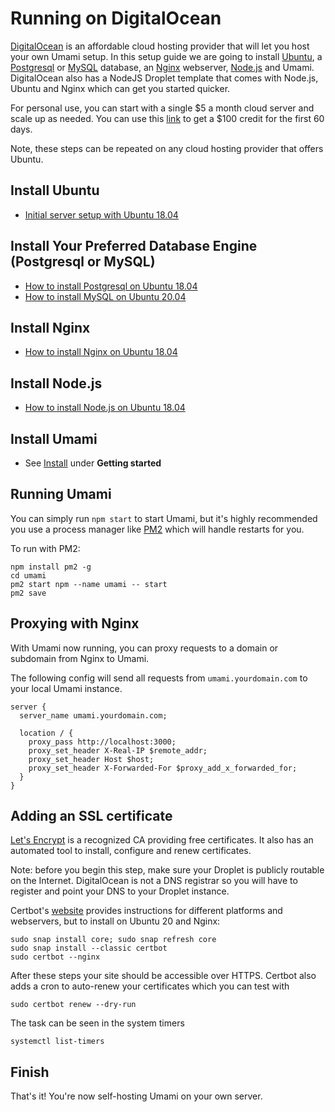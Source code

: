 # Running on DigitalOcean

[DigitalOcean](https://m.do.co/c/c9ebc1c0928d) is an affordable cloud hosting provider that will let you host
your own Umami setup. In this setup guide we are going to install
[Ubuntu](https://ubuntu.com/), a [Postgresql](https://www.postgresql.org/) or [MySQL](https://www.mysql.com/) database,
an [Nginx](https://www.nginx.com/) webserver, [Node.js](https://nodejs.org/) and Umami.
DigitalOcean also has a NodeJS Droplet template that comes with Node.js, Ubuntu and Nginx which can get you started quicker. 

For personal use, you can start with a single $5 a month cloud server 
and scale up as needed. You can use this [link](https://m.do.co/c/c9ebc1c0928d)
to get a $100 credit for the first 60 days.

Note, these steps can be repeated on any cloud hosting provider that offers Ubuntu.

## Install Ubuntu

- [Initial server setup with Ubuntu 18.04](https://www.digitalocean.com/community/tutorials/initial-server-setup-with-ubuntu-18-04)

## Install Your Preferred Database Engine (Postgresql or MySQL)

- [How to install Postgresql on Ubuntu 18.04](https://www.digitalocean.com/community/tutorials/how-to-install-and-use-postgresql-on-ubuntu-18-04)
- [How to install MySQL on Ubuntu 20.04](https://www.digitalocean.com/community/tutorials/how-to-install-mysql-on-ubuntu-20-04)

## Install Nginx

- [How to install Nginx on Ubuntu 18.04](https://www.digitalocean.com/community/tutorials/how-to-install-nginx-on-ubuntu-18-04)

## Install Node.js

- [How to install Node.js on Ubuntu 18.04](https://www.digitalocean.com/community/tutorials/how-to-install-node-js-on-ubuntu-18-04)

## Install Umami

- See [Install](/docs/install) under **Getting started**

## Running Umami

You can simply run `npm start` to start Umami, but it's highly recommended you use a process manager like [PM2](https://pm2.keymetrics.io/) which will handle restarts for you.

To run with PM2:

```
npm install pm2 -g
cd umami
pm2 start npm --name umami -- start 
pm2 save
```

## Proxying with Nginx

With Umami now running, you can proxy requests to a domain or subdomain from Nginx to Umami.

The following config will send all requests from `umami.yourdomain.com` to your local Umami instance.

```
server {
  server_name umami.yourdomain.com;

  location / {
    proxy_pass http://localhost:3000;
    proxy_set_header X-Real-IP $remote_addr;
    proxy_set_header Host $host;
    proxy_set_header X-Forwarded-For $proxy_add_x_forwarded_for;
  }
}
```

## Adding an SSL certificate

[Let's Encrypt](https://letsencrypt.org/) is a recognized CA providing free certificates. It also has an automated tool to install, configure and renew certificates.   

Note: before you begin this step, make sure your Droplet is publicly routable on the Internet. DigitalOcean is not a DNS registrar so you will have to register and point your DNS to your Droplet instance.

Certbot's [website](https://certbot.eff.org/lets-encrypt/ubuntufocal-nginx) provides instructions for different platforms and webservers, but to install on Ubuntu 20 and Nginx: 

```
sudo snap install core; sudo snap refresh core
sudo snap install --classic certbot
sudo certbot --nginx
```

After these steps your site should be accessible over HTTPS. Certbot also adds a cron to auto-renew your certificates which you can test with

```
sudo certbot renew --dry-run
```

The task can be seen in the system timers

```
systemctl list-timers
```

## Finish

That's it! You're now self-hosting Umami on your own server.